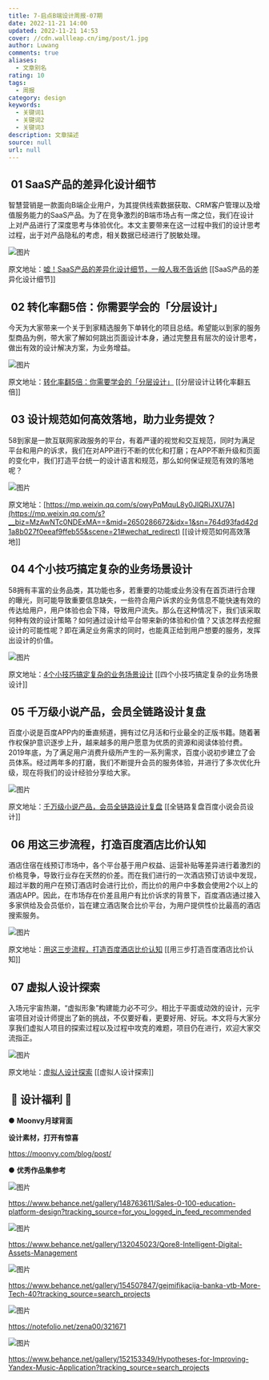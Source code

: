 ```yaml
---
title: 7-启点B端设计周报-07期
date: 2022-11-21 14:00
updated: 2022-11-21 14:53
cover: //cdn.wallleap.cn/img/post/1.jpg
author: Luwang
comments: true
aliases:
  - 文章别名
rating: 10
tags:
  - 周报
category: design
keywords:
  - 关键词1
  - 关键词2
  - 关键词3
description: 文章描述
source: null
url: null
---
```


##  01 SaaS产品的差异化设计细节

智慧营销是一款面向B端企业用户，为其提供线索数据获取、CRM客户管理以及增值服务能力的SaaS产品。为了在竞争激烈的B端市场占有一席之位，我们在设计上对产品进行了深度思考与体验优化。本文主要带来在这一过程中我们的设计思考过程，出于对产品隐私的考虑，相关数据已经进行了脱敏处理。

![图片](https://cdn.wallleap.cn/img/pic/illustrtion/202211211400413.png)

原文地址：[](https://mp.weixin.qq.com/s?__biz=MjM5MTg2NDA3MQ==&mid=2651929752&idx=1&sn=eaf503913971e4679ed0903aa2b10475&scene=21#wechat_redirect)[嘘！SaaS产品的差异化设计细节，一般人我不告诉他](https://mp.weixin.qq.com/s?__biz=MzAwNTc0NDExMA==&mid=2650286322&idx=1&sn=a8942e42dade65ff4f7730c290092370&scene=21#wechat_redirect)
[[SaaS产品的差异化设计细节]]

##  02 转化率翻5倍：你需要学会的「分层设计」

今天为大家带来一个关于到家精选服务下单转化的项目总结。希望能以到家的服务型商品为例，带大家了解如何跳出页面设计本身，通过完整且有层次的设计思考，做出有效的设计解决方案，为业务增益。

![图片](https://cdn.wallleap.cn/img/pic/illustrtion/202211211400414.jpeg)

原文地址：[转化率翻5倍：你需要学会的「分层设计」](https://mp.weixin.qq.com/s?__biz=MzAwNTc0NDExMA==&mid=2650286451&idx=1&sn=b5999f40a2cd58b077f359291889149e&scene=21#wechat_redirect)
[[分层设计让转化率翻五倍]]

##  03 设计规范如何高效落地，助力业务提效？

58到家是一款互联网家政服务的平台，有着严谨的视觉和交互规范，同时为满足平台和用户的诉求，我们在对APP进行不断的优化和打磨；在APP不断升级和页面的变化中，我们打造平台统一的设计语言和规范，那么如何保证规范有效的落地呢？

![图片](https://cdn.wallleap.cn/img/pic/illustrtion/202211211400415.jpeg)

原文地址：[https://mp.weixin.qq.com/s/owyPqMquL8y0JlQRiJXU7A](https://mp.weixin.qq.com/s?__biz=MzAwNTc0NDExMA==&mid=2650286672&idx=1&sn=764d93fad42d1a8b027f0eeaf9ffeb55&scene=21#wechat_redirect)
[[设计规范如何高效落地]]

##  04 4个小技巧搞定复杂的业务场景设计

58拥有丰富的业务品类，其功能也多，若重要的功能或业务没有在首页进行合理的曝光，则可能导致重要信息缺失，一些符合用户诉求的业务信息不能快速有效的传达给用户，用户体验也会下降，导致用户流失。那么在这种情况下，我们该采取何种有效的设计策略？如何通过设计给平台带来新的体验和价值？又该怎样去挖掘设计的可能性呢？即在满足业务需求的同时，也能真正给到用户想要的服务，发挥出设计的价值。

![图片](https://cdn.wallleap.cn/img/pic/illustrtion/202211211400416.png)

原文地址：[4个小技巧搞定复杂的业务场景设计](https://mp.weixin.qq.com/s?__biz=MzAwNTc0NDExMA==&mid=2650286668&idx=1&sn=8fa0147d0ba12853de4204fef6c365fb&scene=21#wechat_redirect)
[[四个小技巧搞定复杂的业务场景设计]]

##  05 千万级小说产品，会员全链路设计复盘

百度小说是百度APP内的垂直频道，拥有过亿月活和行业最全的正版书籍。随着著作权保护意识逐步上升，越来越多的用户愿意为优质的资源和阅读体验付费。2019年底，为了满足用户消费升级所产生的一系列需求，百度小说初步建立了会员体系。经过两年多的打磨，我们不断提升会员的服务体验，并进行了多次优化升级，现在将我们的设计经验分享给大家。

![图片](https://cdn.wallleap.cn/img/pic/illustrtion/202211211400417.jpeg)

原文地址：[千万级小说产品，会员全链路设计复盘](https://mp.weixin.qq.com/s?__biz=MzI2NTkxODMzMA==&mid=2247490419&idx=1&sn=afe32c2be58714bf18938cdb3807800f&scene=21#wechat_redirect)
[[全链路复盘百度小说会员设计]]

##  06 用这三步流程，打造百度酒店比价认知

酒店住宿在线预订市场中，各个平台基于用户权益、运营补贴等差异进行着激烈的价格竞争，导致行业存在天然的价差。而在我们进行的一次酒店预订访谈中发现，超过半数的用户在预订酒店时会进行比价，而比价的用户中多数会使用2个以上的酒店APP。因此，在市场存在价差且用户有比价诉求的背景下，百度酒店通过接入多家供给及会员低价，旨在建立酒店聚合比价平台，为用户提供性价比最高的酒店搜索服务。

![图片](https://cdn.wallleap.cn/img/pic/illustrtion/202211211400418.jpeg)

原文地址：[用这三步流程，打造百度酒店比价认知](https://mp.weixin.qq.com/s?__biz=MzI2NTkxODMzMA==&mid=2247490447&idx=1&sn=125fe777f57257260ca3f7a83b0c0c21&scene=21#wechat_redirect)
[[用三步打造百度酒店比价认知]]

##  07 虚拟人设计探索

入场元宇宙热潮，“虚拟形象”构建能力必不可少。相比于平面或动效的设计，元宇宙项目对设计师提出了新的挑战，不仅要好看，更要好用、好玩。本文将与大家分享我们虚拟人项目的探索过程以及过程中攻克的难题，项目仍在进行，欢迎大家交流指正。

![图片](https://cdn.wallleap.cn/img/pic/illustrtion/202211211400419.png)

原文地址：[虚拟人设计探索](https://mp.weixin.qq.com/s?__biz=Mzg3MjAyMTA3NQ==&mid=2247490853&idx=1&sn=77357e85b5cca4b78c4ac48b3e220045&scene=21#wechat_redirect)
[[虚拟人设计探索]]

##  🌟 设计福利 🌟 

● **Moonvy月球背面**

**设计素材，打开有惊喜**

<https://moonvy.com/blog/post/>

**●** **优秀作品集参考**

![图片](https://cdn.wallleap.cn/img/pic/illustrtion/202211211400420.png)

<https://www.behance.net/gallery/148763611/Sales-0-100-education-platform-design?tracking_source=for_you_logged_in_feed_recommended>

![图片](https://cdn.wallleap.cn/img/pic/illustrtion/202211211400421.png)

<https://www.behance.net/gallery/132045023/Qore8-Intelligent-Digital-Assets-Management>

![图片](https://cdn.wallleap.cn/img/pic/illustrtion/202211211400423.png)

<https://www.behance.net/gallery/154507847/gejmifikacija-banka-vtb-More-Tech-40?tracking_source=search_projects>

![图片](https://cdn.wallleap.cn/img/pic/illustrtion/202211211400424.png)

<https://notefolio.net/zena00/321671>

![图片](https://cdn.wallleap.cn/img/pic/illustrtion/202211211400425.png)

<https://www.behance.net/gallery/152153349/Hypotheses-for-Improving-Yandex-Music-Application?tracking_source=search_projects>
